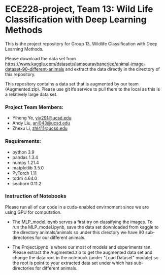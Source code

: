 # ECE228-project, Team 13: Wild Life Classification with Deep Learning Methods
This is the project repository for Group 13, Wildlife Classification with Deep Learning Methods.

Please download the data set from https://www.kaggle.com/datasets/iamsouravbanerjee/animal-image-dataset-90-different-animals and extract the data directly
in the directory of this repository.

This repository contains a data set that is augmented by our team (Augmented.zip). Please use git lfs service to pull them to the local as this is a relatively large data set.

### Project Team Members:
- Yiheng Ye, yiy291@ucsd.edu
- Andy Liu, anl043@ucsd.edu
- Zhexu Li, zhl411@ucsd.edu

### Requirements:
- python 3.9
- pandas 1.3.4
- numpy 1.21.4
- matplotlib 3.5.0
- PyTorch 1.11
- tqdm 4.64.0
- seaborn 0.11.2

### Instruction of Notebooks
Please run all of our code in a cuda-enabled envirnoment since we are using GPU for computation.

- The MLP_model.ipynb serves a first try on classifying the images. To run the MLP_model.ipynb, save the data set downloaded from kaggle to the directory animals/animals so under this directory we have 90 sub-directories for our different animals.

- The Project.ipynb is where our most of models and experiments ran. Please extract the Augmented.zip to get the augmented data set and change the data root in the notebook (under "Load Dataset" module) so the root is point to your extracted data set under which has sub-directories for different animals.